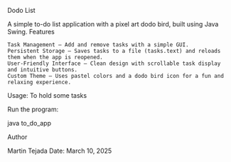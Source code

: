 Dodo List

A simple to-do list application with a pixel art dodo bird, built using Java Swing.
Features

    Task Management – Add and remove tasks with a simple GUI.
    Persistent Storage – Saves tasks to a file (tasks.text) and reloads them when the app is reopened.
    User-Friendly Interface – Clean design with scrollable task display and intuitive buttons.
    Custom Theme – Uses pastel colors and a dodo bird icon for a fun and relaxing experience.

Usage: To hold some tasks

Run the program:

java to_do_app

Author

Martin Tejada
Date: March 10, 2025
